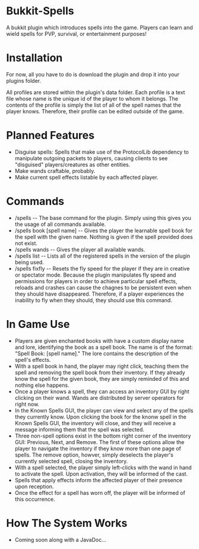 # Bukkit-Spells
A bukkit plugin which introduces spells into the game. Players can learn and wield spells for PVP, survival, or entertainment purposes!

# Installation
For now, all you have to do is download the plugin and drop it into your plugins folder.

All profiles are stored within the plugin's data folder. Each profile is a text file whose name is the unique id of the player to whom it belongs. The contents of the profile is simply the list of all of the spell names that the player knows. Therefore, their profile can be edited outside of the game.

# Planned Features
- Disguise spells: Spells that make use of the ProtocolLib dependency to manipulate outgoing packets to players, causing clients to see "disguised" players/creatures as other entities.
- Make wands craftable, probably.
- Make current spell effects listable by each affected player.

# Commands
- /spells -- The base command for the plugin. Simply using this gives you the usage of all commands available.
- /spells book [spell name] -- Gives the player the learnable spell book for the spell with the given name. Nothing is given if the spell provided does not exist.
- /spells wands -- Gives the player all available wands.
- /spells list -- Lists all of the registered spells in the version of the plugin being used.
- /spells fixfly -- Resets the fly speed for the player if they are in creative or spectator mode. Because the plugin manipulates fly speed and permissions for players in order to achieve particular spell effects, reloads and crashes can cause the chagnes to be persistent even when they should have disappeared. Therefore, if a player experiences the inability to fly when they should, they should use this command.

# In Game Use
- Players are given enchanted books with have a custom display name and lore, identifying the book as a spell book. The name is of the format: "Spell Book: [spell name]." The lore contains the description of the spell's effects.
- With a spell book in hand, the player may right click, teaching them the spell and removing the spell book from their inventory. If they already know the spell for the given book, they are simply reminded of this and nothing else happens.
- Once a player knows a spell, they can access an inventory GUI by right clicking on their wand. Wands are distributed by server operators for right now.
- In the Known Spells GUI, the player can view and select any of the spells they currently know. Upon clicking the book for the knonw spell in the Known Spells GUI, the inventory will close, and they will receive a message informing them that the spell was selected.
- Three non-spell options exist in the bottom right corner of the inventory GUI: Previous, Next, and Remove. The first of these options allow the player to navigate the inventory if they know more than one page of spells. The remove option, howver, simply deselects the player's currently selected spell, closing the inventory.
- With a spell selected, the player simply left-clicks with the wand in hand to activate the spell. Upon activation, they will be informed of the cast.
- Spells that apply effects inform the affected player of their presence upon reception.
- Once the effect for a spell has worn off, the player will be informed of this occurrence.
 
# How The System Works
- Coming soon along with a JavaDoc...
